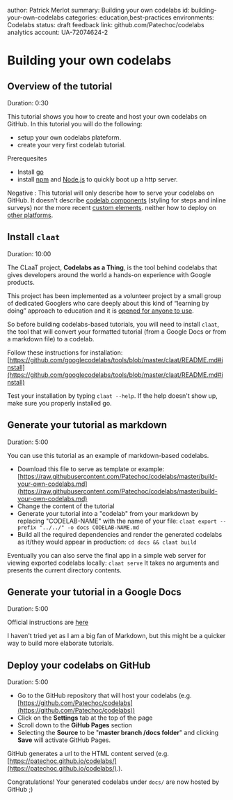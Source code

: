 author:            Patrick Merlot
summary:           Building your own codelabs
id:                building-your-own-codelabs
categories:        education,best-practices
environments:      Codelabs
status:            draft
feedback link:     github.com/Patechoc/codelabs
analytics account: UA-72074624-2

# Building your own codelabs


## Overview of the tutorial
Duration: 0:30

This tutorial shows you how to create and host your own codelabs on GitHub. In this tutorial you will do the following:

* setup your own codelabs plateform.
* create your very first codelab tutorial.

Prerequesites

* Install [go](https://golang.org/doc/install) 
* install [npm](https://www.npmjs.com/get-npm) and [Node.js](https://nodejs.org/) to quickly boot up a http server.

Negative
: This tutorial will only describe how to serve your codelabs on GitHub. It doesn't describe [codelab components](https://github.com/googlecodelabs/codelab-components) (styling for steps and inline surveys) nor the more recent [custom elements](https://github.com/googlecodelabs/codelab-elements). neither how to deploy on [other platforms](https://github.com/googlecodelabs/tools#how-do-i-publish-my-codelabs). 


## Install `claat`
Duration: 10:00

The CLaaT project, **Codelabs as a Thing**, is the tool behind codelabs that gives developers around the world a hands-on experience with Google products.

This project has been implemented as a volunteer project by a small group of dedicated Googlers who care deeply about this kind of “learning by doing” approach to education and it is [opened for anyone to use](https://github.com/googlecodelabs/tools#how-do-i-publish-my-codelabs).

So before building codelabs-based tutorials, you will need to install `claat`, the tool that will convert your formatted tutorial (from a Google Docs or from a markdown file) to a codelab. 

Follow these instructions for installation: [https://github.com/googlecodelabs/tools/blob/master/claat/README.md#install](https://github.com/googlecodelabs/tools/blob/master/claat/README.md#install)

Test your installation by typing `claat --help`. If the help doesn't show up, make sure you properly installed go.




## Generate your tutorial as markdown
Duration: 5:00

You can use this tutorial as an example of markdown-based codelabs.

* Download this file to serve as template or example: [https://raw.githubusercontent.com/Patechoc/codelabs/master/build-your-own-codelabs.md](https://raw.githubusercontent.com/Patechoc/codelabs/master/build-your-own-codelabs.md)
* Change the content of the tutorial
* Generate your tutorial into a "codelab" from your markdown by replacing "CODELAB-NAME" with the name of your file: `claat export --prefix "../../" -o docs CODELAB-NAME.md`
* Build all the required dependencies and render the generated codelabs as it/they would appear in production: `cd docs && claat build`

Eventually you can also serve the final app in a simple web server for viewing exported codelabs locally: `claat serve`
It takes no arguments and presents the current directory contents.




## Generate your tutorial in a Google Docs
Duration: 5:00

Official instructions are [here](https://github.com/googlecodelabs/tools#ok-how-do-i-use-it)

I haven't tried yet as I am a big fan of Markdown, but this might be a quicker way to build more elaborate tutorials.



## Deploy your codelabs on GitHub
Duration: 5:00

* Go to the GitHub repository that will host your codelabs (e.g. [https://github.com/Patechoc/codelabs](https://github.com/Patechoc/codelabs))
* Click on the **Settings** tab at the top of the page
* Scroll down to the **GiHub Pages** section
* Selecting the **Source** to be "**master branch /docs folder**" and clicking **Save** will activate GitHub Pages. 

GitHub generates a url to the HTML content served (e.g. [https://patechoc.github.io/codelabs/](https://patechoc.github.io/codelabs/).).  

Congratulations! Your generated codelabs under `docs/` are now hosted by GitHub ;)